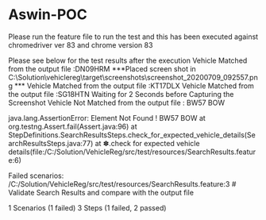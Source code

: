 # Aswin-POC

Please run the feature file to run the test and this has been executed against chromedriver ver 83 and chrome version 83

Please see below for the test results after the execution
Vehicle Matched from the output file :DN09HRM
***Placed screen shot in C:\Solution\vehiclereg\target\screenshots\screenshot_20200709_092557.png ***
Vehicle Matched from the output file :KT17DLX
Vehicle Matched from the output file :SG18HTN
Waiting for 2 Seconds before Capturing the Screenshot
Vehicle Not Matched from the output file :  BW57 BOW

java.lang.AssertionError: Element Not Found ! BW57 BOW
	at org.testng.Assert.fail(Assert.java:96)
	at StepDefinitions.SearchResultsSteps.check_for_expected_vehicle_details(SearchResultsSteps.java:77)
	at ✽.check for expected vehicle details(file:/C:/Solution/VehicleReg/src/test/resources/SearchResults.feature:6)


Failed scenarios:
/C:/Solution/VehicleReg/src/test/resources/SearchResults.feature:3 # Validate Search Results and compare with the output file

1 Scenarios (1 failed)
3 Steps (1 failed, 2 passed)
